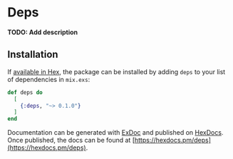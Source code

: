 # Deps

**TODO: Add description**

## Installation

If [available in Hex](https://hex.pm/docs/publish), the package can be installed
by adding `deps` to your list of dependencies in `mix.exs`:

```elixir
def deps do
  [
    {:deps, "~> 0.1.0"}
  ]
end
```

Documentation can be generated with [ExDoc](https://github.com/elixir-lang/ex_doc)
and published on [HexDocs](https://hexdocs.pm). Once published, the docs can
be found at [https://hexdocs.pm/deps](https://hexdocs.pm/deps).

